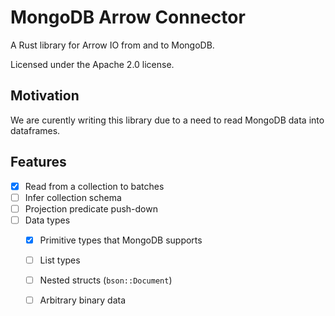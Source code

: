 # MongoDB Arrow Connector

A Rust library for Arrow IO from and to MongoDB.

Licensed under the Apache 2.0 license.

## Motivation

We are curently writing this library due to a need to read MongoDB data into dataframes.

## Features

- [X] Read from a collection to batches
- [ ] Infer collection schema
- [ ] Projection predicate push-down
- [ ] Data types
  - [X] Primitive types that MongoDB supports
  - [ ] List types
  - [ ] Nested structs (`bson::Document`)
  - [ ] Arbitrary binary data

